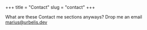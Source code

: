+++
title = "Contact"
slug = "contact"
+++

What are these Contact me sections anyways? Drop me an email [marius@urbelis.dev](mailto:marius@urbelis.dev)